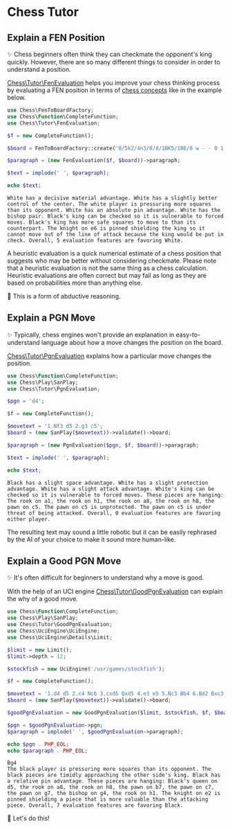 # Chess Tutor

## Explain a FEN Position

✨ Chess beginners often think they can checkmate the opponent's king quickly. However, there are so many different things to consider in order to understand a position.

[Chess\Tutor\FenEvaluation](https://github.com/chesslablab/php-chess/blob/main/tests/unit/Tutor/FenEvaluationTest.php) helps you improve your chess thinking process by evaluating a FEN position in terms of [chess concepts](https://chesslablab.github.io/php-chess/heuristics/) like in the example below.

```php
use Chess\FenToBoardFactory;
use Chess\Function\CompleteFunction;
use Chess\Tutor\FenEvaluation;

$f = new CompleteFunction();

$board = FenToBoardFactory::create('8/5k2/4n3/8/8/1BK5/1B6/8 w - - 0 1');

$paragraph = (new FenEvaluation($f, $board))->paragraph;

$text = implode(' ', $paragraph);

echo $text;
```

```text
White has a decisive material advantage. White has a slightly better control of the center. The white player is pressuring more squares than its opponent. White has an absolute pin advantage. White has the bishop pair. Black's king can be checked so it is vulnerable to forced moves. Black's king has more safe squares to move to than its counterpart. The knight on e6 is pinned shielding the king so it cannot move out of the line of attack because the king would be put in check. Overall, 5 evaluation features are favoring White.
```

A heuristic evaluation is a quick numerical estimate of a chess position that suggests who may be better without considering checkmate. Please note that a heuristic evaluation is not the same thing as a chess calculation. Heuristic evaluations are often correct but may fail as long as they are based on probabilities more than anything else.

🎉 This is a form of abductive reasoning.

## Explain a PGN Move

✨ Typically, chess engines won't provide an explanation in easy-to-understand language about how a move changes the position on the board.

[Chess\Tutor\PgnEvaluation](https://github.com/chesslablab/php-chess/blob/main/tests/unit/Tutor/PgnEvaluationTest.php) explains how a particular move changes the position.

```php
use Chess\Function\CompleteFunction;
use Chess\Play\SanPlay;
use Chess\Tutor\PgnEvaluation;

$pgn = 'd4';

$f = new CompleteFunction();

$movetext = '1.Nf3 d5 2.g3 c5';
$board = (new SanPlay($movetext))->validate()->board;

$paragraph = (new PgnEvaluation($pgn, $f, $board))->paragraph;

$text = implode(' ', $paragraph);

echo $text;
```

```text
Black has a slight space advantage. White has a slight protection advantage. White has a slight attack advantage. White's king can be checked so it is vulnerable to forced moves. These pieces are hanging: The rook on a1, the rook on h1, the rook on a8, the rook on h8, the pawn on c5. The pawn on c5 is unprotected. The pawn on c5 is under threat of being attacked. Overall, 0 evaluation features are favoring either player.
```

The resulting text may sound a little robotic but it can be easily rephrased by the AI of your choice to make it sound more human-like.

## Explain a Good PGN Move

✨ It's often difficult for beginners to understand why a move is good.

With the help of an UCI engine [Chess\Tutor\GoodPgnEvaluation](https://github.com/chesslablab/php-chess/blob/main/tests/unit/Tutor/GoodPgnEvaluationTest.php) can explain the why of a good move.

```php
use Chess\Function\CompleteFunction;
use Chess\Play\SanPlay;
use Chess\Tutor\GoodPgnEvaluation;
use Chess\UciEngine\UciEngine;
use Chess\UciEngine\Details\Limit;

$limit = new Limit();
$limit->depth = 12;

$stockfish = new UciEngine('/usr/games/stockfish');

$f = new CompleteFunction();

$movetext = '1.d4 d5 2.c4 Nc6 3.cxd5 Qxd5 4.e3 e5 5.Nc3 Bb4 6.Bd2 Bxc3 7.Bxc3 exd4 8.Ne2';
$board = (new SanPlay($movetext))->validate()->board;

$goodPgnEvaluation = new GoodPgnEvaluation($limit, $stockfish, $f, $board);

$pgn = $goodPgnEvaluation->pgn;
$paragraph = implode(' ', $goodPgnEvaluation->paragraph);

echo $pgn . PHP_EOL;
echo $paragraph . PHP_EOL;
```

```text
Bg4
The black player is pressuring more squares than its opponent. The black pieces are timidly approaching the other side's king. Black has a relative pin advantage. These pieces are hanging: Black's queen on d5, the rook on a8, the rook on h8, the pawn on b7, the pawn on c7, the pawn on g7, the bishop on g4, the rook on h1. The knight on e2 is pinned shielding a piece that is more valuable than the attacking piece. Overall, 7 evaluation features are favoring Black.
```

🎉 Let's do this!
